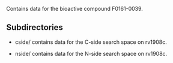 Contains data for the bioactive compound F0161-0039.

## Subdirectories

- cside/ contains data for the C-side search space on rv1908c.

- nside/ contains data for the N-side search space on rv1908c.

